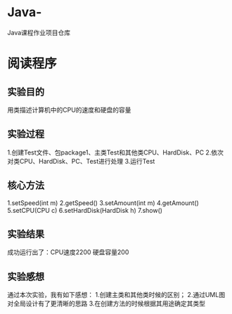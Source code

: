 # Java-
Java课程作业项目仓库

# 阅读程序

## 实验目的
用类描述计算机中的CPU的速度和硬盘的容量

## 实验过程
1.创建Test文件、包package1、主类Test和其他类CPU、HardDisk、PC
2.依次对类CPU、HardDisk、PC、Test进行处理
3.运行Test

## 核心方法
1.setSpeed(int m)
2.getSpeed()
3.setAmount(int m)
4.getAmount()
5.setCPU(CPU c)
6.setHardDisk(HardDisk h)
7.show()

## 实验结果
成功运行出了：CPU速度2200
             硬盘容量200

## 实验感想
通过本次实验，我有如下感想：
1.创建主类和其他类时候的区别；
2.通过UML图对全局设计有了更清晰的思路
3.在创建方法的时候根据其用途确定其类型
